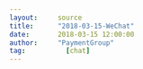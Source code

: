 ```yaml
---
layout:     source 
title:      "2018-03-15-WeChat"
date:       2018-03-15 12:00:00
author:     "PaymentGroup"
tag:		  [chat]
---
```

